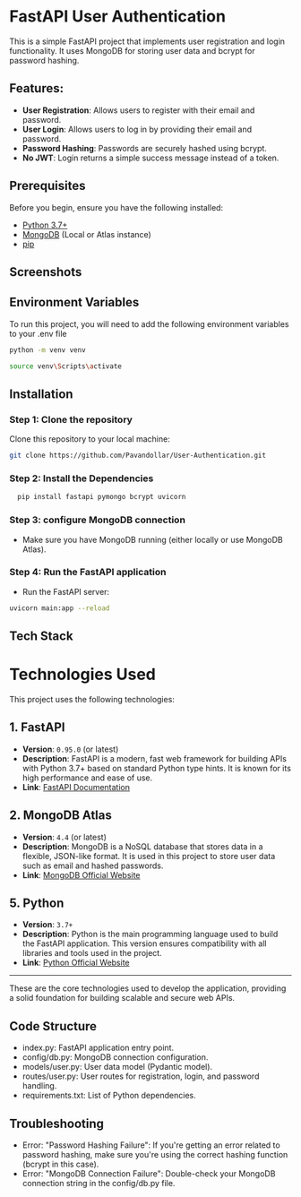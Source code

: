 

# FastAPI User Authentication

This is a simple FastAPI project that implements user registration and login functionality. It uses MongoDB for storing user data and bcrypt for password hashing.

## Features:
- **User Registration**: Allows users to register with their email and password.
- **User Login**: Allows users to log in by providing their email and password.
- **Password Hashing**: Passwords are securely hashed using bcrypt.
- **No JWT**: Login returns a simple success message instead of a token.

## Prerequisites

Before you begin, ensure you have the following installed:
- [Python 3.7+](https://www.python.org/downloads/)
- [MongoDB](https://www.mongodb.com/try/download/community) (Local or Atlas instance)
- [pip](https://pip.pypa.io/en/stable/)
## Screenshots



## Environment Variables

To run this project, you will need to add the following environment variables to your .env file

```bash
python -m venv venv
```

```bash
source venv\Scripts\activate
```


## Installation


### Step 1: Clone the repository

Clone this repository to your local machine:

```bash
git clone https://github.com/Pavandollar/User-Authentication.git

```
  
### Step 2: Install the Dependencies

```bash
  pip install fastapi pymongo bcrypt uvicorn
```

### Step 3: configure MongoDB connection

- Make sure you have MongoDB running (either locally or use MongoDB Atlas).


### Step 4:  Run the FastAPI application

- Run the FastAPI server:

```bash
uvicorn main:app --reload
```




## Tech Stack

# Technologies Used

This project uses the following technologies:

## 1. **FastAPI** 
- **Version**: `0.95.0` (or latest)
- **Description**: FastAPI is a modern, fast web framework for building APIs with Python 3.7+ based on standard Python type hints. It is known for its high performance and ease of use.
- **Link**: [FastAPI Documentation](https://fastapi.tiangolo.com/)

## 2. **MongoDB Atlas**
- **Version**: `4.4` (or latest)
- **Description**: MongoDB is a NoSQL database that stores data in a flexible, JSON-like format. It is used in this project to store user data such as email and hashed passwords.
- **Link**: [MongoDB Official Website](https://www.mongodb.com/)



## 5. **Python**
- **Version**: `3.7+`
- **Description**: Python is the main programming language used to build the FastAPI application. This version ensures compatibility with all libraries and tools used in the project.
- **Link**: [Python Official Website](https://www.python.org/)

---

These are the core technologies used to develop the application, providing a solid foundation for building scalable and secure web APIs.




## Code Structure
- index.py: FastAPI application entry point.
- config/db.py: MongoDB connection configuration.
- models/user.py: User data model (Pydantic model).
- routes/user.py: User routes for registration, login, and password handling.
- requirements.txt: List of Python dependencies.


## Troubleshooting


- Error: "Password Hashing Failure": If you're getting an error related to password hashing, make sure you're using the correct hashing function (bcrypt in this case).
- Error: "MongoDB Connection Failure": Double-check your MongoDB connection string in the config/db.py file.